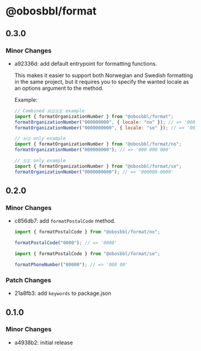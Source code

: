 # @obosbbl/format

## 0.3.0

### Minor Changes

- a92336d: add default entrypoint for formatting functions.

  This makes it easier to support both Norwegian and Swedish formatting in the same project,
  but it requires you to specify the wanted locale as an options argument to the method.

  Example:

  ```js
  // Combined 🇳🇴🇸🇪 example
  import { formatOrganizationNumber } from "@obosbbl/format";
  formatOrganizationNumber("000000000", { locale: "no" }); // => '000 000 000'
  formatOrganizationNumber("0000000000", { locale: "se" }); // => '000000-0000'

  // 🇳🇴 only example
  import { formatOrganizationNumber } from "@obosbbl/format/no";
  formatOrganizationNumber("000000000"); // => '000 000 000'

  // 🇸🇪 only example
  import { formatOrganizationNumber } from "@obosbbl/format/se";
  formatOrganizationNumber("0000000000"); // => '000000-0000'
  ```

## 0.2.0

### Minor Changes

- c856db7: add `formatPostalCode` method.

  ```js
  import { formatPostalCode } from "@obosbbl/format/no";

  formatPostalCode("0000"); // => '0000'

  import { formatPostalCode } from "@obosbbl/format/se";

  formatPhoneNumber("00000"); // => '000 00'
  ```

### Patch Changes

- 21a8fb3: add `keywords` to package.json

## 0.1.0

### Minor Changes

- a4938b2: initial release
